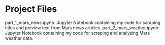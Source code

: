 

# Project Files

part_1_mars_news.ipynb: Jupyter Notebook containing my code for scraping titles and preview text from Mars news articles.
part_2_mars_weather.ipynb: Jupyter Notebook containing my code for scraping and analyzing Mars weather data.